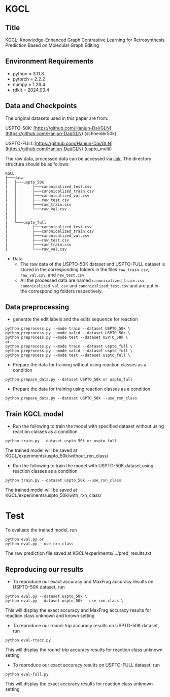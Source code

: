 # KGCL
## Title
KGCL: Knowledge-Enhanced Graph Contrastive Learning for Retrosynthesis Prediction Based on Molecular Graph Editing
## Environment Requirements  
- python = 3.11.8
- pytorch = 2.2.2
- numpy = 1.26.4
- rdkit = 2024.03.4

## Data and Checkpoints
The original datasets used in this paper are from:

USPTO-50K: [https://github.com/Hanjun-Dai/GLN](https://github.com/Hanjun-Dai/GLN) (schneider50k)

USPTO-FULL:[https://github.com/Hanjun-Dai/GLN](https://github.com/Hanjun-Dai/GLN) (uspto_multi)

The raw data, processed data can be accessed via [link](https://drive.google.com/drive/folders/11YMNrm7St-GgVF278orHSXk-EKM3ltqH?usp=sharing). The directory structure should be as follows:

```
KGCL
├───data
|   ├───uspto_50K
|   │       ├───canonicalized_test.csv
|   │       ├───canonicalized_train.csv
|   │       ├───canonicalized_val.csv
|   │       ├───raw_test.csv
|   │       ├───raw_train.csv
|   │       └───raw_val.csv
|   │       
|   │       
|   └───uspto_full
|           ├───canonicalized_test.csv
|           ├───canonicalized_train.csv
|           ├───canonicalized_val.csv
|           ├───raw_test.csv
|           ├───raw_train.csv
|           └───raw_val.csv
```
- Data
    - The raw data of the USPTO-50K dataset and USPTO-FULL dataset is stored in the corresponding folders in the files `raw_train.csv`, `raw_val.csv`, and `raw_test.csv`.
    - All the processed data are named `canonicalized_train.csv` , `canonicalized_val.csv` and `canonicalized_test.csv` and are put in the corresponding folders respectively.
## Data preprocessing
- generate the edit labels and the edits sequence for reaction 
```
python preprocess.py --mode train --dataset USPTO_50k \
python preprocess.py --mode valid --dataset USPTO_50k \
python preprocess.py --mode test --dataset USPTO_50k \ 
or
python preprocess.py --mode train --dataset uspto_full \
python preprocess.py --mode valid --dataset uspto_full \
python preprocess.py --mode test --dataset uspto_full \ 
```
-   Prepare the data for training without using reaction classes as a condition
```
python prepare_data.py --dataset USPTO_50k or uspto_full
```
- Prepare the data for training using reaction classes as a condition
```
python prepare_data.py --dataset USPTO_50k --use_rxn_class
```
## Train KGCL model

- Run the following to train the model with specified dataset without using reaction classes as a condition
```
python train.py --dataset uspto_50k or uspto_full
```
The trained model will be saved at KGCL/experiments/uspto_50k/without_rxn_class/

- Run the following to train the model with USPTO-50K dataset using reaction classes as a condition
```
python train.py --dataset uspto_50k --use_rxn_class
```
The trained model will be saved at KGCL/experiments/uspto_50k/with_rxn_class/
# Test
To evaluate the trained model, run
```
python eval.py or
python eval.py --use_rxn_class
```
The raw prediction file saved at KGCL/experiments/.../pred_results.txt
## Reproducing our results
- To reproduce our exact accuracy and MaxFrag accuracy results on USPTO-50K dataset, run

```
python eval.py --dataset uspto_50k \
python eval.py --dataset uspto_50k --use_rxn_class \
```
This will display the exact accuracy and MaxFrag accuracy results for reaction class unknown and known setting
- To reproduce our round-trip accuracy results on USPTO-50K dataset, run
```
python eval-rtacc.py
```
This will display the round-trip accuracy results for reaction class unknown setting
- To reproduce our exact accuracy results on USPTO-FULL dataset, run
```
python eval-full.py
```
This will display the exact accuracy results for reaction class unknown setting
